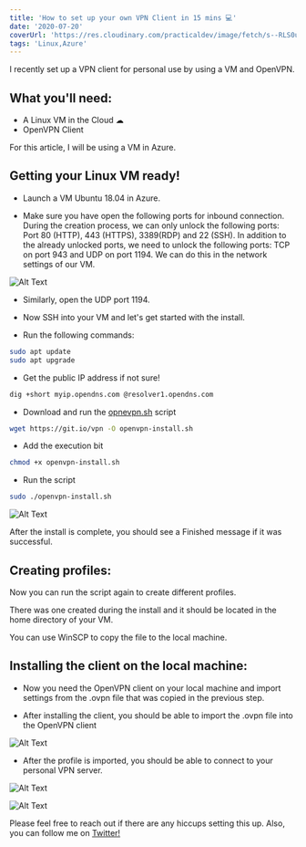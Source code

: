 ```yaml
---
title: 'How to set up your own VPN Client in 15 mins 💻'
date: '2020-07-20'
coverUrl: 'https://res.cloudinary.com/practicaldev/image/fetch/s--RLS0upXr--/c_imagga_scale,f_auto,fl_progressive,h_420,q_auto,w_1000/https://dev-to-uploads.s3.amazonaws.com/i/d4ostyipug1km2ptq7mc.jpg'
tags: 'Linux,Azure'
---
```


I recently set up a VPN client for personal use by using a VM and OpenVPN.

## What you'll need:
- A Linux VM in the Cloud ☁
- OpenVPN Client

For this article, I will be using a VM in Azure.

## Getting your Linux VM ready!

- Launch a VM Ubuntu 18.04 in Azure.

- Make sure you have open the following ports for inbound connection. During the creation process, we can only unlock the following ports: Port 80 (HTTP), 443 (HTTPS), 3389(RDP) and 22 (SSH). In addition to the already unlocked ports, we need to unlock the following ports: TCP on port 943 and UDP on port 1194. We can do this in the network settings of our VM.

![Alt Text](https://dev-to-uploads.s3.amazonaws.com/i/d0oqur9ppk818i6frlwa.png)

- Similarly, open the UDP port 1194.

- Now SSH into your VM and let's get started with the install.

- Run the following commands:
```bash
sudo apt update
sudo apt upgrade
```
- Get the public IP address if not sure!
```bash
dig +short myip.opendns.com @resolver1.opendns.com
```
- Download and run the [opnevpn.sh](http://opnevpn.sh) script
```bash
wget https://git.io/vpn -O openvpn-install.sh
```
- Add the execution bit
```bash
chmod +x openvpn-install.sh
```
- Run the script
```bash
sudo ./openvpn-install.sh
```

![Alt Text](https://dev-to-uploads.s3.amazonaws.com/i/wugmlckln176qt7ofns6.png)

After the install is complete, you should see a Finished message if it was successful.

## Creating profiles:
Now you can run the script again to create different profiles.

There was one created during the install and it should be located in the home directory of your VM.

You can use WinSCP to copy the file to the local machine.

## Installing the client on the local machine:
- Now you need the OpenVPN client on your local machine and import settings from the .ovpn file that was copied in the previous step.

- After installing the client, you should be able to import the .ovpn file into the OpenVPN client

![Alt Text](https://dev-to-uploads.s3.amazonaws.com/i/ugodhipo8t40a1sv4z3d.png)

- After the profile is imported, you should be able to connect to your personal VPN server.

![Alt Text](https://dev-to-uploads.s3.amazonaws.com/i/gwwgxyq69z09j3rv85uk.png)

![Alt Text](https://dev-to-uploads.s3.amazonaws.com/i/eljwm5ajgehqsqtrt38y.png)

Please feel free to reach out if there are any hiccups setting this up.
Also, you can follow me on [Twitter!](https://twitter.com/rishabk7)